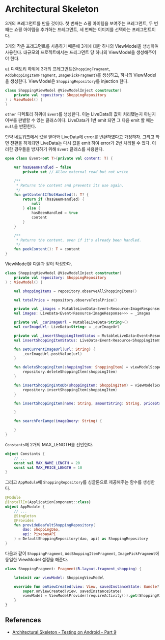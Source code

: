 # Architectural Skeleton

3개의 프레그먼트를 만들 것이다. 첫 번째는 쇼핑 아이템을 보여주는 프레그먼트, 두 번째는 쇼핑 아이템을 추가하는 프레그먼트, 세 번째는 이미지를 선택하는 프레그먼트이다.

3개의 작은 프레그먼트를 사용하기 때문에 3개에 대한 하나의 ViewModel을 생성하여 사용한다. 대규모의 프로젝트에서는 프레그먼트 당 하나의 ViewModel을 생성해주어야 한다.

`ui` 디렉토리 하위에 3개의 프레그먼트(`ShoppingFragment`, `AddShoppingItemFragment`, `ImagePickFragment`)를 생성하고, 하나의 ViewModel을 생성한다. ViewModel은 `ShoppingRepository`를 injection 한다.

```kotlin
class ShoppingViewModel @ViewModelInject constructor(
    private val repository: ShoppingRepository
) : ViewModel() {
}
```

`other` 디렉토리 하위에 `Event`를 생성한다. 이는 LiveData의 값이 처리됐는지 아닌지 여부를 판별할 수 있는 클래스이다. LiveData가 1번 emit 되면 그 다음 emit 할 때는 `null`을 반환한다.

만약 네트워크에서 값을 받아와 LiveData에 error를 반환하였다고 가정하자. 그리고 화면 전환을 하게되면 LiveData는 다시 값을 emit 하여 error가 2번 처리될 수 있다. 이러한 경우들을 방지하기 위해 `Event` 클래스를 사용한다.

```kotlin
open class Event<out T>(private val content: T) {

    var hasBeenHandled = false
        private set // Allow external read but not write

    /**
     * Returns the content and prevents its use again.
     */
    fun getContentIfNotHandled(): T? {
        return if (hasBeenHandled) {
            null
        } else {
            hasBeenHandled = true
            content
        }
    }

    /**
     * Returns the content, even if it's already been handled.
     */
    fun peekContent(): T = content
}
```

ViewModel을 다음과 같이 작성한다.

```kotlin
class ShoppingViewModel @ViewModelInject constructor(
    private val repository: ShoppingRepository
) : ViewModel() {

    val shoppingItems = repository.observeAllShoppingItems()

    val totalPrice = repository.observeTotalPrice()

    private val _images = MutableLiveData<Event<Resource<ImageResponse>>>()
    val images: LiveData<Event<Resource<ImageResponse>>> = _images

    private val _curImageUrl = MutableLiveData<String>()
    val curImageUrl: LiveData<String> = _curImageUrl

    private val _insertShoppingItemStatus = MutableLiveData<Event<Resource<ShoppingItem>>>()
    val insertShoppingItemStatus: LiveData<Event<Resource<ShoppingItem>>> = _insertShoppingItemStatus

    fun setCurrentImageUrl(url: String) {
        _curImageUrl.postValue(url)
    }

    fun deleteShoppingItem(shoppingItem: ShoppingItem) = viewModelScope.launch {
        repository.deleteShoppingItem(shoppingItem)
    }

    fun insertShoppingIntoDb(shoppingItem: ShoppingItem) = viewModelScope.launch {
        repository.insertShoppingItem(shoppingItem)
    }

    fun insertShoppingItem(name: String, amountString: String, priceString: String) {

    }

    fun searchForIamge(imageQuery: String) {

    }
}
```

`Constants`에 2개의 MAX_LENGTH를 선언한다.

```kotlin
object Constants {
    // ...
    const val MAX_NAME_LENGTH = 20
    const val MAX_PRICE_LENGTH = 10
}
```

그리고 `AppModule`에 `ShoppingRepository`를 싱글톤으로 제공해주는 함수를 생성한다.

```kotlin
@Module
@InstallIn(ApplicationComponent::class)
object AppModule {
    // ...
    @Singleton
    @Provides
    fun provideDeafultShoppingRepository(
        dao: ShoppingDao,
        api: PixabayAPI
    ) = DefaultShoppingRepository(dao, api) as ShoppingRepository
}
```

다음과 같이 `ShoppingFragment`, `AddShoppingItemFragment`, `ImagePickFragment`에 동일한 ViewModel 설정을 해준다.

```kotlin
class ShoppingFragment: Fragment(R.layout.fragment_shopping) {

    lateinit var viewModel: ShoppingViewModel

    override fun onViewCreated(view: View, savedInstanceState: Bundle?) {
        super.onViewCreated(view, savedInstanceState)
        viewModel = ViewModelProvider(requireActivity()).get(ShoppingViewModel::class.java)
    }
}
```

## References

* [Architectural Skeleton - Testing on Android - Part 9](https://www.youtube.com/watch?v=x2WahC3N_Yw&list=PLQkwcJG4YTCSYJ13G4kVIJ10X5zisB2Lq&index=9)